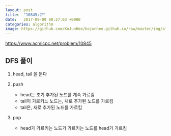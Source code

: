 ```yaml
---
layout: post
title:  "10845:큐"
date:   2017-09-09 00:27:03 +0900
categories: algorithm
image: https://github.com/KoJunHee/kojunhee.github.io/raw/master/img/algorithm.png
---
```



<https://www.acmicpc.net/problem/10845>

## DFS 풀이
1. head, tail 을 둔다


2. push
	- head는 초기 추가된 노드를 계속 가르킴
	- tail이 가르키느 노드는, 새로 추가된 노드를 가르킴
	- tail은, 새로 추가된 노드를 가르킴
3. pop
	- head가 가르키는 노드가 가르키는 노드를 head가 가르킴